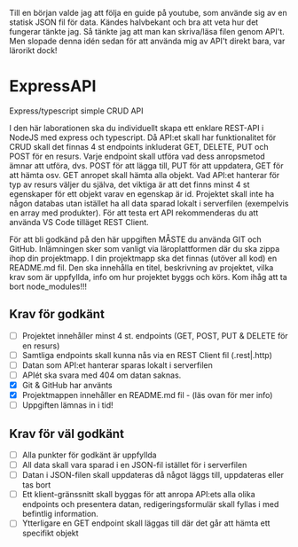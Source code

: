 Till en början valde jag att följa en guide på youtube, som använde sig av en statisk JSON fil för data. Kändes halvbekant och bra att veta hur det fungerar tänkte jag. Så tänkte jag att man kan skriva/läsa filen genom API't. Men slopade denna idén sedan för att använda mig av API't direkt bara, var lärorikt dock!

# ExpressAPI
Express/typescript simple CRUD API

I den här laborationen ska du individuellt skapa ett enklare REST-API i NodeJS med
express och typescript. Då API:et skall har funktionalitet för CRUD skall det finnas 4 st
endpoints inkluderat GET, DELETE, PUT och POST för en resurs. Varje endpoint skall
utföra vad dess anropsmetod ämnar att utföra, dvs. POST för att lägga till, PUT för att
uppdatera, GET för att hämta osv. GET anropet skall hämta alla objekt. Vad API:et
hanterar för typ av resurs väljer du själva, det viktiga är att det finns minst 4 st egenskaper
för ett objekt varav en egenskap är id. Projektet skall inte ha någon databas utan istället ha
all data sparad lokalt i serverfilen (exempelvis en array med produkter). För att testa ert
API rekommenderas du att använda VS Code tilläget REST Client.

För att bli godkänd på den här uppgiften MÅSTE du använda GIT och GitHub.
Inlämningen sker som vanligt via läroplattformen där du ska zippa ihop din projektmapp.
I din projektmapp ska det finnas (utöver all kod) en README.md fil. Den ska innehålla en
titel, beskrivning av projektet, vilka krav som är uppfyllda, info om hur projektet byggs
och körs. Kom ihåg att ta bort node_modules!!!

## Krav för godkänt ##

- [ ] Projektet innehåller minst 4 st. endpoints (GET, POST, PUT & DELETE för en resurs)
- [ ] Samtliga endpoints skall kunna nås via en REST Client fil (.rest|.http)
- [ ] Datan som API:et hanterar sparas lokalt i serverfilen
- [ ] APIét ska svara med 404 om datan saknas.
- [X] Git & GitHub har använts
- [X] Projektmappen innehåller en README.md fil - (läs ovan för mer info)
- [ ] Uppgiften lämnas in i tid!

## Krav för väl godkänt ##

- [ ] Alla punkter för godkänt är uppfyllda
- [ ] All data skall vara sparad i en JSON-fil istället för i serverfilen
- [ ] Datan i JSON-filen skall uppdateras då något läggs till, uppdateras eller tas bort
- [ ] Ett klient-gränssnitt skall byggas för att anropa API:ets alla olika endpoints och presentera datan, redigeringsformulär skall fyllas i med befintlig information.
- [ ] Ytterligare en GET endpoint skall läggas till där det går att hämta ett specifikt objekt
